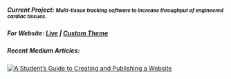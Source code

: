 ##### Current Project: <small>Multi-tissue tracking software to increase throughput of engineered cardiac tissues.</small>

##### For Website: [Live](https://jack.engineering) | [Custom Theme](https://themes.gohugo.io/themes/sourgough-starter/)

##### Recent Medium Articles:
<a target="_blank" href="https://github-readme-medium-recent-article.vercel.app/medium/@jack.f.murphy/0"><img src="https://github-readme-medium-recent-article.vercel.app/medium/@jack.f.murphy/0" alt="A Student’s Guide to Creating and Publishing a Website"> 

